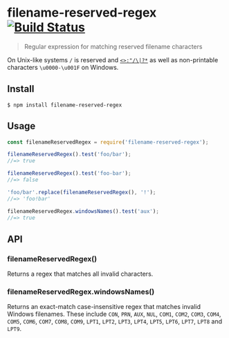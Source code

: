 # filename-reserved-regex [![Build Status](https://travis-ci.com/sindresorhus/filename-reserved-regex.svg?branch=master)](https://travis-ci.com/sindresorhus/filename-reserved-regex)

> Regular expression for matching reserved filename characters

On Unix-like systems `/` is reserved and [`<>:"/\|?*`](https://docs.microsoft.com/en-us/windows/win32/fileio/naming-a-file#naming-conventions) as well as non-printable characters `\u0000-\u001F` on Windows.


## Install

```
$ npm install filename-reserved-regex
```


## Usage

```js
const filenameReservedRegex = require('filename-reserved-regex');

filenameReservedRegex().test('foo/bar');
//=> true

filenameReservedRegex().test('foo-bar');
//=> false

'foo/bar'.replace(filenameReservedRegex(), '!');
//=> 'foo!bar'

filenameReservedRegex.windowsNames().test('aux');
//=> true
```

## API

### filenameReservedRegex()

Returns a regex that matches all invalid characters.

### filenameReservedRegex.windowsNames()

Returns an exact-match case-insensitive regex that matches invalid Windows
filenames. These include `CON`, `PRN`, `AUX`, `NUL`, `COM1`, `COM2`, `COM3`, `COM4`, `COM5`,
`COM6`, `COM7`, `COM8`, `COM9`, `LPT1`, `LPT2`, `LPT3`, `LPT4`, `LPT5`, `LPT6`, `LPT7`, `LPT8`
and `LPT9`.
